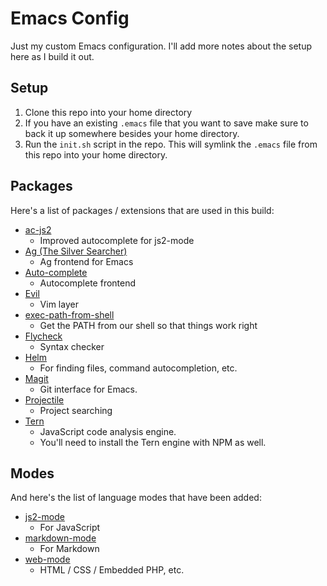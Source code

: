 # Emacs Config

Just my custom Emacs configuration. I'll add more notes about the setup here as I build it out.

## Setup

1. Clone this repo into your home directory
2. If you have an existing `.emacs` file that you want to save make sure to back it up somewhere besides your home directory.
3. Run the `init.sh` script in the repo. This will symlink the `.emacs` file from this repo into your home directory.

## Packages

Here's a list of packages / extensions that are used in this build:

- [ac-js2](https://github.com/ScottyB/ac-js2)
  - Improved autocomplete for js2-mode
- [Ag (The Silver Searcher)](https://github.com/Wilfred/ag.el)
  - Ag frontend for Emacs
- [Auto-complete](https://github.com/auto-complete/auto-complete)
  - Autocomplete frontend
- [Evil](https://github.com/emacs-evil/evil)
  - Vim layer
- [exec-path-from-shell](https://github.com/purcell/exec-path-from-shell)
  - Get the PATH from our shell so that things work right
- [Flycheck](http://flycheck.org)
  - Syntax checker
- [Helm](https://emacs-helm.github.io/helm/)
  - For finding files, command autocompletion, etc.
- [Magit](https://magit.vc/)
  - Git interface for Emacs.
- [Projectile](https://github.com/bbatsov/projectile)
  - Project searching
- [Tern](http://ternjs.net/doc/manual.html#emacs)
  - JavaScript code analysis engine.
  - You'll need to install the Tern engine with NPM as well.
  
## Modes

And here's the list of language modes that have been added:

- [js2-mode](https://github.com/mooz/js2-mode)
  - For JavaScript
- [markdown-mode](http://jblevins.org/projects/markdown-mode/)
  - For Markdown
- [web-mode](http://web-mode.org/)
  - HTML / CSS / Embedded PHP, etc.
